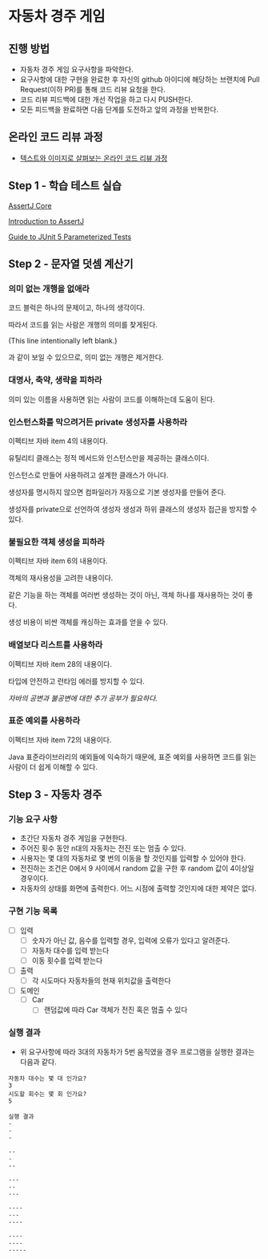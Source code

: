 # 자동차 경주 게임

## 진행 방법

* 자동차 경주 게임 요구사항을 파악한다.
* 요구사항에 대한 구현을 완료한 후 자신의 github 아이디에 해당하는 브랜치에 Pull Request(이하 PR)를 통해 코드 리뷰 요청을 한다.
* 코드 리뷰 피드백에 대한 개선 작업을 하고 다시 PUSH한다.
* 모든 피드백을 완료하면 다음 단계를 도전하고 앞의 과정을 반복한다.

## 온라인 코드 리뷰 과정

* [텍스트와 이미지로 살펴보는 온라인 코드 리뷰 과정](https://github.com/next-step/nextstep-docs/tree/master/codereview)

## Step 1 - 학습 테스트 실습

[AssertJ Core](https://assertj.github.io/doc/)

[Introduction to AssertJ](https://www.baeldung.com/introduction-to-assertj)

[Guide to JUnit 5 Parameterized Tests](https://www.baeldung.com/parameterized-tests-junit-5)

## Step 2 - 문자열 덧셈 계산기

### 의미 없는 개행을 없애라

코드 블럭은 하나의 문제이고, 하나의 생각이다.

따라서 코드를 읽는 사람은 개행의 의미를 찾게된다.

(This line intentionally left blank.)

과 같이 보일 수 있으므로, 의미 없는 개행은 제거한다.

### 대명사, 축약, 생략을 피하라

의미 있는 이름을 사용하면 읽는 사람이 코드를 이해하는데 도움이 된다.

### 인스턴스화를 막으려거든 private 생성자를 사용하라

이펙티브 자바 item 4의 내용이다.

유틸리티 클래스는 정적 메서드와 인스턴스만을 제공하는 클래스이다.

인스턴스로 만들어 사용하려고 설계한 클래스가 아니다.

생성자를 명시하지 않으면 컴파일러가 자동으로 기본 생성자를 만들어 준다.

생성자를 private으로 선언하여 생성자 생성과 하위 클래스의 생성자 접근을 방지할 수 있다.

### 불필요한 객체 생성을 피하라

이펙티브 자바 item 6의 내용이다.

객체의 재사용성을 고려한 내용이다.

같은 기능을 하는 객체를 여러번 생성하는 것이 아닌, 객체 하나를 재사용하는 것이 좋다.

생성 비용이 비싼 객체를 캐싱하는 효과를 얻을 수 있다.

### 배열보다 리스트를 사용하라

이펙티브 자바 item 28의 내용이다.

타입에 안전하고 런타임 에러를 방지할 수 있다.

_자바의 공변과 불공변에 대한 추가 공부가 필요하다._

### 표준 예외를 사용하라

이펙티브 자바 item 72의 내용이다.

Java 표준라이브러리의 예외들에 익숙하기 때문에, 표준 예외를 사용하면 코드를 읽는 사람이 더 쉽게 이해할 수 있다.

## Step 3 - 자동차 경주

### 기능 요구 사항

- 초간단 자동차 경주 게임을 구현한다.
- 주어진 횟수 동안 n대의 자동차는 전진 또는 멈출 수 있다.
- 사용자는 몇 대의 자동차로 몇 번의 이동을 할 것인지를 입력할 수 있어야 한다.
- 전진하는 조건은 0에서 9 사이에서 random 값을 구한 후 random 값이 4이상일 경우이다.
- 자동차의 상태를 화면에 출력한다. 어느 시점에 출력할 것인지에 대한 제약은 없다.

### 구현 기능 목록

- [ ] 입력
  - [ ] 숫자가 아닌 값, 음수를 입력할 경우, 입력에 오류가 있다고 알려준다.
  - [ ] 자동차 대수를 입력 받는다
  - [ ] 이동 횟수를 입력 받는다
- [ ] 출력
  - [ ] 각 시도마다 자동차들의 현재 위치값을 출력한다
- [ ] 도메인
  - [ ] Car
    - [ ] 랜덤값에 따라 Car 객체가 전진 혹은 멈출 수 있다

### 실행 결과

- 위 요구사항에 따라 3대의 자동차가 5번 움직였을 경우 프로그램을 실행한 결과는 다음과 같다.

```text
자동차 대수는 몇 대 인가요?
3
시도할 회수는 몇 회 인가요?
5

실행 결과
-
-
-

--
-
--

---
--
---

----
---
----

----
----
-----
```
